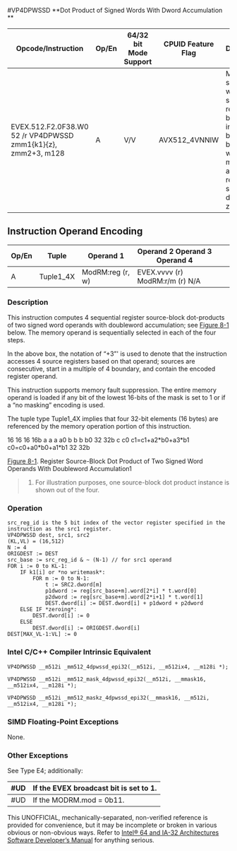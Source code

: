#VP4DPWSSD
**Dot Product of Signed Words With Dword Accumulation **

| Opcode/Instruction                                            | Op/En | 64/32 bit Mode Support | CPUID Feature Flag | Description                                                                                                                                  |
| ------------------------------------------------------------- | ----- | ---------------------- | ------------------ | -------------------------------------------------------------------------------------------------------------------------------------------- |
| EVEX.512.F2.0F38.W0 52 /r VP4DPWSSD zmm1{k1}{z}, zmm2+3, m128 | A     | V/V                    | AVX512_4VNNIW      | Multiply signed words from source register block indicated by zmm2 by signed words from m128 and accumulate resulting signed dwords in zmm1. |

## Instruction Operand Encoding

| Op/En | Tuple     | Operand 1        | Operand 2 Operand 3 Operand 4   |     |     |
| ----- | --------- | ---------------- | ------------------------------- | --- | --- |
| A     | Tuple1_4X | ModRM:reg (r, w) | EVEX.vvvv (r) ModRM:r/m (r) N/A |     |     |

### Description

This instruction computes 4 sequential register source-block dot-products of two signed word operands with doubleword accumulation; see [Figure 8-1](/x86/vp4dpwssd#fig-8-1) below. The memory operand is sequentially selected in each of the four steps.

In the above box, the notation of “+3”' is used to denote that the instruction accesses 4 source registers based on that operand; sources are consecutive, start in a multiple of 4 boundary, and contain the encoded register operand.

This instruction supports memory fault suppression. The entire memory operand is loaded if any bit of the lowest 16-bits of the mask is set to 1 or if a “no masking” encoding is used.

The tuple type Tuple1_4X implies that four 32-bit elements (16 bytes) are referenced by the memory operation portion of this instruction.

16
16
16
16b
a
a
a
a0
b
b
b
b0
32
32b
c
c0
c1=c1+a2\*b0+a3\*b1
c0=c0+a0\*b0+a1\*b1
32
32b

[Figure 8-1](/x86/vp4dpwssd#fig-8-1). Register Source-Block Dot Product of Two Signed Word Operands With Doubleword Accumulation1

> 1. For illustration purposes, one source-block dot product instance is shown out of the four.

### Operation

```
src_reg_id is the 5 bit index of the vector register specified in the instruction as the src1 register.
VP4DPWSSD dest, src1, src2
(KL,VL) = (16,512)
N := 4
ORIGDEST := DEST
src_base := src_reg_id & ~ (N-1) // for src1 operand
FOR i := 0 to KL-1:
    IF k1[i] or *no writemask*:
        FOR m := 0 to N-1:
            t := SRC2.dword[m]
            p1dword := reg[src_base+m].word[2*i] * t.word[0]
            p2dword := reg[src_base+m].word[2*i+1] * t.word[1]
            DEST.dword[i] := DEST.dword[i] + p1dword + p2dword
    ELSE IF *zeroing*:
        DEST.dword[i] := 0
    ELSE
        DEST.dword[i] := ORIGDEST.dword[i]
DEST[MAX_VL-1:VL] := 0

```

### Intel C/C++ Compiler Intrinsic Equivalent

```
VP4DPWSSD __m512i _mm512_4dpwssd_epi32(__m512i, __m512ix4, __m128i *);

```

```
VP4DPWSSD __m512i _mm512_mask_4dpwssd_epi32(__m512i, __mmask16, __m512ix4, __m128i *);

```

```
VP4DPWSSD __m512i _mm512_maskz_4dpwssd_epi32(__mmask16, __m512i, __m512ix4, __m128i *);

```

### SIMD Floating-Point Exceptions

None.

### Other Exceptions

See Type E4; additionally:

| #​​​UD | If the EVEX broadcast bit is set to 1. |
| ------ | -------------------------------------- |
| #​​​UD | If the MODRM.mod = 0b11.               |

This UNOFFICIAL, mechanically-separated, non-verified reference is provided for convenience, but it may be
incomplete or broken in various obvious or non-obvious
ways. Refer to [Intel® 64 and IA-32 Architectures Software Developer’s Manual](https://software.intel.com/en-us/download/intel-64-and-ia-32-architectures-sdm-combined-volumes-1-2a-2b-2c-2d-3a-3b-3c-3d-and-4) for anything serious.
